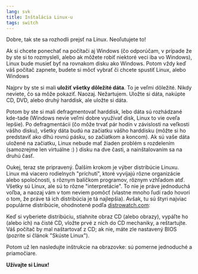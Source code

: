 ```yaml
---
lang: svk
title: Inštalácia Linux-u
tags: switch
---
```


Dobre, tak ste sa rozhodli prejsť na Linux. Neoľutujete to!

Ak si chcete ponechať na počítači aj Windows (čo odporúčam, v prípade že by ste si to rozmysleli, alebo ak môžete robiť niektoré veci iba vo Windows), Linux bude musieť byť na rovnakom disku ako Windows. Potom vždy keď váš počítač zapnete, budete si môcť vybrať či chcete spustiť Linux, alebo Windows

Najprv by ste si mali <b>uložiť všetky dôležité dáta</b>. To je veľmi dôležité. Nikdy neviete, čo sa môže pokaziť. Naozaj. Nežartujem. Uložte si dáta, nakúpte CD, DVD, alebo druhý harddisk, ale uložte si dáta.

Potom by ste si mali defragmentovať harddisk, lebo dáta sú rozhádzané kde-tade (Windows nevie veľmi dobre využívať disk, Linux to vie oveľa lepšie). Po defragmentácii (čo môže trvať pár hodín v závislosti na veľkosti vášho disku), všetky dáta budú na začiatku vášho harddisku (môžte si ho predstaviť ako dlhú rovnú pásku, so začiatkom a koncom). Ak sú vaše dáta uložené na začiatku, Linux nebude mať žiaden problém s rozdelením (samozrejme len virtuálne :) ) disku na dve časti, a nainštalovaním sa na druhú časť.

Oukej, teraz ste pripravený. Ďalším krokom je výber distribúcie Linuxu. Linux má viacero rodielnych "príchutí", ktoré vyvíjajú rôzne organizácie alebo spoločnosti, s rôznym balíčkom programov, rôznym vzhľadom atď. Všetky sú Linux, ale sú to rôzne "interpretácie". To nie je práve jednoduchá voľba, a naozaj vám v tom neviem pomôcť (vlastne mnoho ľudí rado hovorí o tom, že práve tá ich distribúcia je tá najlepšia). Avšak, tu sú štyri najviac populárne distribúcie, ohodnotené podľa <a 
href="http://www.distrowatch.com">distrowatch.com</a>:

<? make_distros_table() ?>

Keď si vyberiete distribúciu, stiahnite obraz CD (alebo obrazy), vypáľte ho (alebo ich) na čisté CD, vložte prvé z nich do CD mechaniky, a reštartujte. Váš počítač by mal naštartovať z CD; ak nie, máte zle nastavený BIOS (pozrite si článok "Skúste Linux").

Potom už len nasledujte inštrukcie na obrazovke: sú pomerne jednoduché a priamočiare.

<b>Užívajte si Linux!</b>

